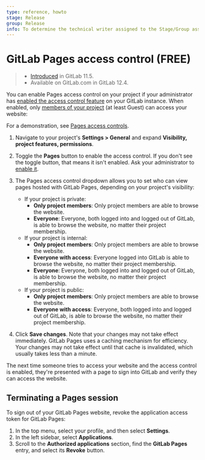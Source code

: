 ```yaml
---
type: reference, howto
stage: Release
group: Release
info: To determine the technical writer assigned to the Stage/Group associated with this page, see https://about.gitlab.com/handbook/engineering/ux/technical-writing/#assignments
---
```


# GitLab Pages access control **(FREE)**

> - [Introduced](https://gitlab.com/gitlab-org/gitlab-foss/-/issues/33422) in GitLab 11.5.
> - Available on GitLab.com in GitLab 12.4.

You can enable Pages access control on your project
if your administrator has [enabled the access control feature](../../../administration/pages/index.md#access-control)
on your GitLab instance. When enabled, only
[members of your project](../../permissions.md#project-members-permissions)
(at least Guest) can access your website:

<i class="fa fa-youtube-play youtube" aria-hidden="true"></i>
For a demonstration, see [Pages access controls](https://www.youtube.com/watch?v=tSPAr5mQYc8).

1. Navigate to your project's **Settings > General** and expand **Visibility, project features, permissions**.

1. Toggle the **Pages** button to enable the access control. If you don't see the toggle button,
   that means it isn't enabled. Ask your administrator to [enable it](../../../administration/pages/index.md#access-control).

1. The Pages access control dropdown allows you to set who can view pages hosted
   with GitLab Pages, depending on your project's visibility:

   - If your project is private:
     - **Only project members**: Only project members are able to browse the website.
     - **Everyone**: Everyone, both logged into and logged out of GitLab, is able to browse the website, no matter their project membership.
   - If your project is internal:
     - **Only project members**: Only project members are able to browse the website.
     - **Everyone with access**: Everyone logged into GitLab is able to browse the website, no matter their project membership.
     - **Everyone**: Everyone, both logged into and logged out of GitLab, is able to browse the website, no matter their project membership.
   - If your project is public:
     - **Only project members**: Only project members are able to browse the website.
     - **Everyone with access**: Everyone, both logged into and logged out of GitLab, is able to browse the website, no matter their project membership.

1. Click **Save changes**. Note that your changes may not take effect immediately. GitLab Pages uses
   a caching mechanism for efficiency. Your changes may not take effect until that cache is
   invalidated, which usually takes less than a minute.

The next time someone tries to access your website and the access control is
enabled, they're presented with a page to sign into GitLab and verify they
can access the website.

## Terminating a Pages session

To sign out of your GitLab Pages website, revoke the application access token
for GitLab Pages:

1. In the top menu, select your profile, and then select **Settings**.
1. In the left sidebar, select **Applications**.
1. Scroll to the **Authorized applications** section, find the **GitLab Pages**
   entry, and select its **Revoke** button.
